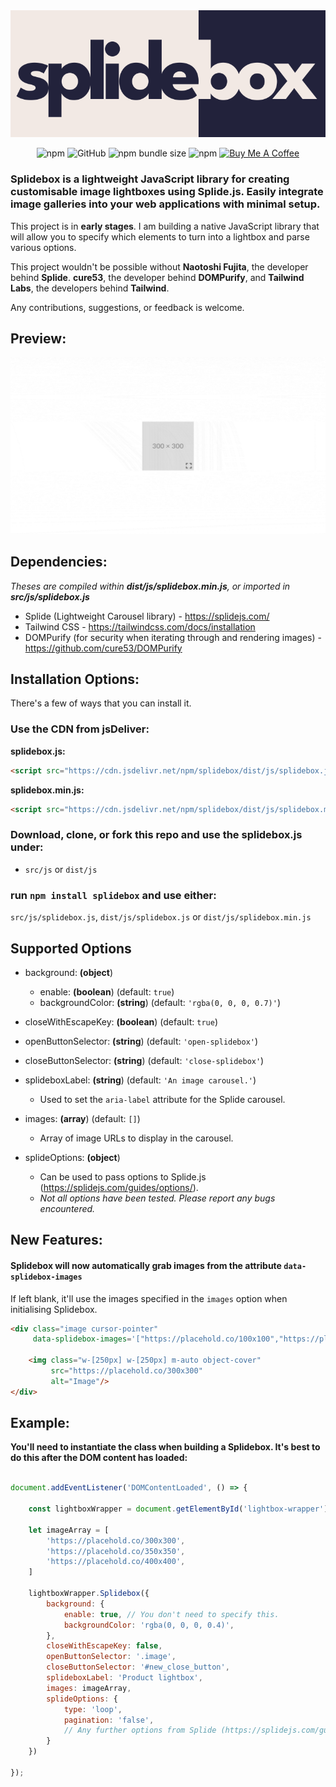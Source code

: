<br />
<br />

<p align="center">
  <a href="https://github.com/LeashFox/splidebox">
    <img src="https://github.com/LeashFox/splidebox/blob/master/splidebox.svg" alt="Splidebox Logo"/>
  </a>
</p>

<p align="center">
  <img alt="npm" src="https://img.shields.io/npm/dw/splidebox">
  <img alt="GitHub" src="https://img.shields.io/github/license/leashfox/splidebox">
  <img alt="npm bundle size" src="https://img.shields.io/bundlephobia/min/splidebox">
  <img alt="npm" src="https://img.shields.io/npm/v/splidebox">
    <a href="https://www.buymeacoffee.com/leashfox" target="_blank"><img src="https://img.shields.io/badge/-buy_me_a%C2%A0coffee-gray?logo=buy-me-a-coffee" alt="Buy Me A Coffee"></a>
</p>


### Splidebox is a lightweight JavaScript library for creating customisable image lightboxes using Splide.js. Easily integrate image galleries into your web applications with minimal setup.

This project is in **early stages**. I am building a native JavaScript library that will allow you to specify which elements to turn into a lightbox and parse various options.

This project wouldn't be possible without **Naotoshi Fujita**, the developer behind **Splide**. **cure53**, the developer behind **DOMPurify**, and **Tailwind Labs**, the developers behind **Tailwind**.

Any contributions, suggestions, or feedback is welcome.

## Preview:

<p dir="auto">
    <img src="preview.gif" 
         alt="Splidebox Preview" 
         style="max-width: 100%;"
    />
</p>

## Dependencies:
*Theses are compiled within **dist/js/splidebox.min.js**, or imported in **src/js/splidebox.js***
- Splide (Lightweight Carousel library) - https://splidejs.com/
- Tailwind CSS - https://tailwindcss.com/docs/installation
- DOMPurify (for security when iterating through and rendering images) - https://github.com/cure53/DOMPurify

## Installation Options:

There's a few of ways that you can install it.

### Use the CDN from jsDeliver:

**splidebox.js:**
```html
<script src="https://cdn.jsdelivr.net/npm/splidebox/dist/js/splidebox.js"></script>
```

**splidebox.min.js:**
```html
<script src="https://cdn.jsdelivr.net/npm/splidebox/dist/js/splidebox.min.js"></script>
```

### Download, clone, or fork this repo and use the splidebox.js under:
- ```src/js``` or ```dist/js```

### run ```npm install splidebox``` and use either:
```src/js/splidebox.js```, ```dist/js/splidebox.js``` or ```dist/js/splidebox.min.js```


## Supported Options

- background: **(object**)
    - enable: **(boolean**) (default: `true`)
    - backgroundColor: **(string**) (default: `'rgba(0, 0, 0, 0.7)'`)

- closeWithEscapeKey: **(boolean**) (default: `true`)

- openButtonSelector: **(string**) (default: `'open-splidebox'`)

- closeButtonSelector: **(string**) (default: `'close-splidebox'`)

- splideboxLabel: **(string**) (default: `'An image carousel.'`)
    - Used to set the `aria-label` attribute for the Splide carousel.

- images: **(array**) (default: `[]`)
    - Array of image URLs to display in the carousel.

- splideOptions: **(object**)
    - Can be used to pass options to Splide.js (https://splidejs.com/guides/options/).
    - *Not all options have been tested. Please report any bugs encountered.*


## New Features:

#### Splidebox will now automatically grab images from the attribute ```data-splidebox-images```

If left blank, it'll use the images specified in the ```images``` option when initialising Splidebox.

```html
<div class="image cursor-pointer"
     data-splidebox-images='["https://placehold.co/100x100","https://placehold.co/150x150","https://placehold.co/200x200"]'>
     
    <img class="w-[250px] w-[250px] m-auto object-cover"
         src="https://placehold.co/300x300"
         alt="Image"/>
</div>
```

## Example:

****You'll need to instantiate the class when building a Splidebox. It's best to do this after the DOM content has loaded:****

```javascript

document.addEventListener('DOMContentLoaded', () => {

    const lightboxWrapper = document.getElementById('lightbox-wrapper');

    let imageArray = [
        'https://placehold.co/300x300',
        'https://placehold.co/350x350',
        'https://placehold.co/400x400',
    ]

    lightboxWrapper.Splidebox({
        background: {
            enable: true, // You don't need to specify this.
            backgroundColor: 'rgba(0, 0, 0, 0.4)',
        },
        closeWithEscapeKey: false,
        openButtonSelector: '.image',
        closeButtonSelector: '#new_close_button',
        splideboxLabel: 'Product lightbox',
        images: imageArray,
        splideOptions: {
            type: 'loop',
            pagination: 'false',
            // Any further options from Splide (https://splidejs.com/guides/options/)
        }
    })

});
```